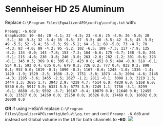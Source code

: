 # Sennheiser HD 25 Aluminum
Replace `C:\Program Files\EqualizerAPO\config\config.txt` with:
```
Preamp: -6.0dB
GraphicEQ: 10 -84; 20 -4.1; 22 -4.5; 23 -4.6; 25 -4.9; 26 -5.0; 28 -5.1; 30 -5.3; 32 -5.4; 35 -5.5; 37 -5.5; 40 -5.5; 42 -5.5; 45 -5.5; 49 -5.5; 52 -5.4; 56 -5.3; 59 -5.2; 64 -5.1; 68 -5.0; 73 -4.7; 78 -4.3; 83 -4.0; 89 -4.2; 95 -5.2; 102 -6.5; 109 -7.3; 117 -7.9; 125 -8.2; 134 -8.0; 143 -7.8; 153 -7.3; 164 -6.6; 175 -6.7; 188 -5.8; 201 -5.1; 215 -4.6; 230 -3.8; 246 -3.0; 263 -2.0; 282 -1.2; 301 -0.6; 323 -0.1; 345 0.3; 369 0.6; 395 0.7; 423 0.8; 452 0.5; 484 -0.0; 518 -0.1; 554 0.1; 593 0.4; 635 0.4; 679 0.2; 726 0.2; 777 0.4; 832 0.2; 890 0.1; 952 0.0; 1019 -0.1; 1090 -0.3; 1167 -0.6; 1248 -1.0; 1336 -1.4; 1429 -1.9; 1529 -2.5; 1636 -3.2; 1751 -3.8; 1873 -4.3; 2004 -4.6; 2145 -4.3; 2295 -3.6; 2455 -2.5; 2627 -1.2; 2811 -0.1; 3008 1.0; 3219 1.3; 3444 1.3; 3685 1.7; 3943 2.9; 4219 4.7; 4514 6.0; 4830 6.0; 5168 6.0; 5530 6.0; 5917 5.9; 6331 5.5; 6775 3.9; 7249 1.1; 7756 -3.1; 8299 -6.1; 8880 -6.3; 9502 -3.7; 10167 -0.4; 10879 0.0; 11640 0.0; 12455 0.0; 13327 0.0; 14260 0.0; 15258 0.0; 16326 0.0; 17469 0.0; 18692 0.0; 20000 0.0
```
**OR** if using HeSuVi replace `C:\Program Files\EqualizerAPO\config\HeSuVi\eq.txt` and omit `Preamp: -6.0dB` and instead set Global volume in the UI for both channels to **-60**.
![](https://raw.githubusercontent.com/jaakkopasanen/AutoEq/master/results/Innerfidelity%202017/innerfidelity/onear/Sennheiser%20HD%2025%20Aluminum/Sennheiser%20HD%2025%20Aluminum.png)